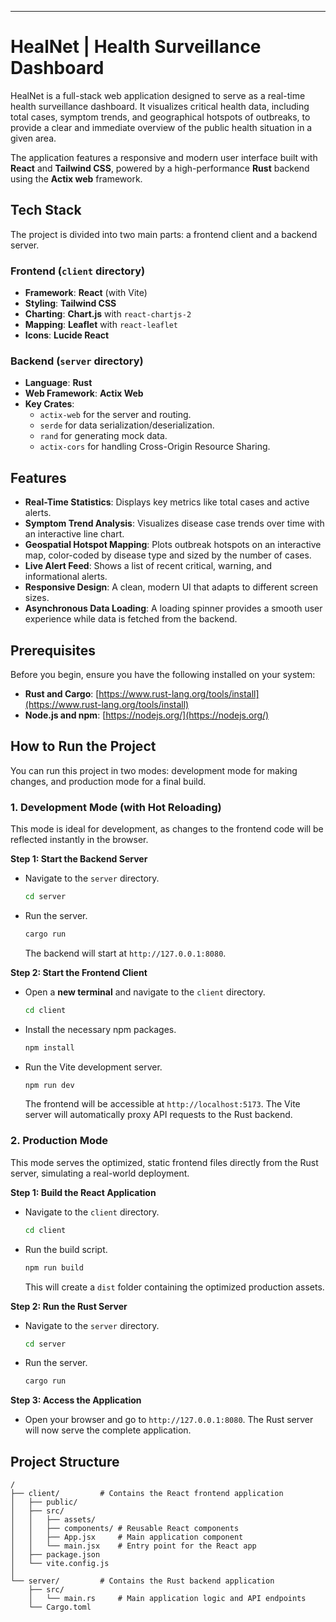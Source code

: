 ---

# HealNet | Health Surveillance Dashboard

HealNet is a full-stack web application designed to serve as a real-time health surveillance dashboard. It visualizes critical health data, including total cases, symptom trends, and geographical hotspots of outbreaks, to provide a clear and immediate overview of the public health situation in a given area.

The application features a responsive and modern user interface built with **React** and **Tailwind CSS**, powered by a high-performance **Rust** backend using the **Actix web** framework.

## Tech Stack

The project is divided into two main parts: a frontend client and a backend server.

### Frontend (`client` directory)

- **Framework**: **React** (with Vite)
- **Styling**: **Tailwind CSS**
- **Charting**: **Chart.js** with `react-chartjs-2`
- **Mapping**: **Leaflet** with `react-leaflet`
- **Icons**: **Lucide React**

### Backend (`server` directory)

- **Language**: **Rust**
- **Web Framework**: **Actix Web**
- **Key Crates**:
  - `actix-web` for the server and routing.
  - `serde` for data serialization/deserialization.
  - `rand` for generating mock data.
  - `actix-cors` for handling Cross-Origin Resource Sharing.

## Features

- **Real-Time Statistics**: Displays key metrics like total cases and active alerts.
- **Symptom Trend Analysis**: Visualizes disease case trends over time with an interactive line chart.
- **Geospatial Hotspot Mapping**: Plots outbreak hotspots on an interactive map, color-coded by disease type and sized by the number of cases.
- **Live Alert Feed**: Shows a list of recent critical, warning, and informational alerts.
- **Responsive Design**: A clean, modern UI that adapts to different screen sizes.
- **Asynchronous Data Loading**: A loading spinner provides a smooth user experience while data is fetched from the backend.

## Prerequisites

Before you begin, ensure you have the following installed on your system:

- **Rust and Cargo**: [https://www.rust-lang.org/tools/install](https://www.rust-lang.org/tools/install)
- **Node.js and npm**: [https://nodejs.org/](https://nodejs.org/)

## How to Run the Project

You can run this project in two modes: development mode for making changes, and production mode for a final build.

### 1\. Development Mode (with Hot Reloading)

This mode is ideal for development, as changes to the frontend code will be reflected instantly in the browser.

**Step 1: Start the Backend Server**

- Navigate to the `server` directory.

  ```sh
  cd server
  ```

- Run the server.

  ```sh
  cargo run
  ```

  The backend will start at `http://127.0.0.1:8080`.

**Step 2: Start the Frontend Client**

- Open a **new terminal** and navigate to the `client` directory.

  ```sh
  cd client
  ```

- Install the necessary npm packages.

  ```sh
  npm install
  ```

- Run the Vite development server.

  ```sh
  npm run dev
  ```

  The frontend will be accessible at `http://localhost:5173`. The Vite server will automatically proxy API requests to the Rust backend.

### 2\. Production Mode

This mode serves the optimized, static frontend files directly from the Rust server, simulating a real-world deployment.

**Step 1: Build the React Application**

- Navigate to the `client` directory.

  ```sh
  cd client
  ```

- Run the build script.

  ```sh
  npm run build
  ```

  This will create a `dist` folder containing the optimized production assets.

**Step 2: Run the Rust Server**

- Navigate to the `server` directory.

  ```sh
  cd server
  ```

- Run the server.

  ```sh
  cargo run
  ```

**Step 3: Access the Application**

- Open your browser and go to `http://127.0.0.1:8080`. The Rust server will now serve the complete application.

## Project Structure

```
/
├── client/         # Contains the React frontend application
│   ├── public/
│   ├── src/
│   │   ├── assets/
│   │   ├── components/ # Reusable React components
│   │   ├── App.jsx     # Main application component
│   │   └── main.jsx    # Entry point for the React app
│   ├── package.json
│   └── vite.config.js
│
└── server/         # Contains the Rust backend application
    ├── src/
    │   └── main.rs     # Main application logic and API endpoints
    └── Cargo.toml
```
